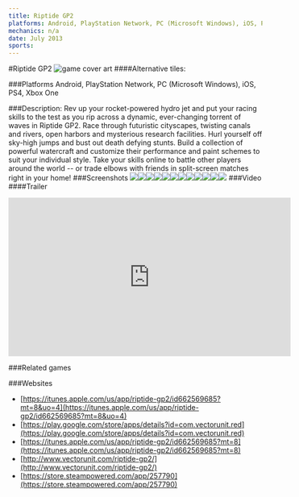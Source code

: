 ```yaml
---
title: Riptide GP2
platforms: Android, PlayStation Network, PC (Microsoft Windows), iOS, PS4, Xbox One
mechanics: n/a
date: July 2013
sports: 
---
```

#Riptide GP2
![game cover art](//images.igdb.com/igdb/image/upload/t_cover_big/wivpgjxmuxgtka057wta.jpg "Logo Title Text 1")
####Alternative tiles:

###Platforms
Android, PlayStation Network, PC (Microsoft Windows), iOS, PS4, Xbox One

###Description:
Rev up your rocket-powered hydro jet and put your racing skills to the test as you rip across a dynamic, ever-changing torrent of waves in Riptide GP2. Race through futuristic cityscapes, twisting canals and rivers, open harbors and mysterious research facilities. Hurl yourself off sky-high jumps and bust out death defying stunts. Build a collection of powerful watercraft and customize their performance and paint schemes to suit your individual style. Take your skills online to battle other players around the world -- or trade elbows with friends in split-screen matches right in your home!
###Screenshots
<a target="_blank" href="//images.igdb.com/igdb/image/upload/t_cover_big/h0bsfnoy2d28j9edkjpz.jpg"><img src="//images.igdb.com/igdb/image/upload/t_thumb/h0bsfnoy2d28j9edkjpz.jpg"/></a><a target="_blank" href="//images.igdb.com/igdb/image/upload/t_cover_big/s1zic7t3me4aernaymnz.jpg"><img src="//images.igdb.com/igdb/image/upload/t_thumb/s1zic7t3me4aernaymnz.jpg"/></a><a target="_blank" href="//images.igdb.com/igdb/image/upload/t_cover_big/qlnkdbt3jbov15rmjtwo.jpg"><img src="//images.igdb.com/igdb/image/upload/t_thumb/qlnkdbt3jbov15rmjtwo.jpg"/></a><a target="_blank" href="//images.igdb.com/igdb/image/upload/t_cover_big/dhhg2zjnlux5u3psklsc.jpg"><img src="//images.igdb.com/igdb/image/upload/t_thumb/dhhg2zjnlux5u3psklsc.jpg"/></a><a target="_blank" href="//images.igdb.com/igdb/image/upload/t_cover_big/yeanwdet0mxa9cia5pec.jpg"><img src="//images.igdb.com/igdb/image/upload/t_thumb/yeanwdet0mxa9cia5pec.jpg"/></a><a target="_blank" href="//images.igdb.com/igdb/image/upload/t_cover_big/qgzebujhxpxc6ze2ajv5.jpg"><img src="//images.igdb.com/igdb/image/upload/t_thumb/qgzebujhxpxc6ze2ajv5.jpg"/></a><a target="_blank" href="//images.igdb.com/igdb/image/upload/t_cover_big/zlidro7yoaijy2auyuqn.jpg"><img src="//images.igdb.com/igdb/image/upload/t_thumb/zlidro7yoaijy2auyuqn.jpg"/></a><a target="_blank" href="//images.igdb.com/igdb/image/upload/t_cover_big/txysesamug6tnj3luzr9.jpg"><img src="//images.igdb.com/igdb/image/upload/t_thumb/txysesamug6tnj3luzr9.jpg"/></a><a target="_blank" href="//images.igdb.com/igdb/image/upload/t_cover_big/refnr7fp80cvrlrnwnvx.jpg"><img src="//images.igdb.com/igdb/image/upload/t_thumb/refnr7fp80cvrlrnwnvx.jpg"/></a><a target="_blank" href="//images.igdb.com/igdb/image/upload/t_cover_big/xrafwzjykbrqg5lbmzua.jpg"><img src="//images.igdb.com/igdb/image/upload/t_thumb/xrafwzjykbrqg5lbmzua.jpg"/></a><a target="_blank" href="//images.igdb.com/igdb/image/upload/t_cover_big/kprro7mfqajeqjeb3nhz.jpg"><img src="//images.igdb.com/igdb/image/upload/t_thumb/kprro7mfqajeqjeb3nhz.jpg"/></a><a target="_blank" href="//images.igdb.com/igdb/image/upload/t_cover_big/wbehw5iddrabmw7shtcc.jpg"><img src="//images.igdb.com/igdb/image/upload/t_thumb/wbehw5iddrabmw7shtcc.jpg"/></a>
###Video
####Trailer

<iframe width="560" height="315" src="https://www.youtube.com/embed/a1gK5BuXN4I" frameborder="0" allowfullscreen></iframe>

###Related games

###Websites
* [https://itunes.apple.com/us/app/riptide-gp2/id662569685?mt=8&uo=4](https://itunes.apple.com/us/app/riptide-gp2/id662569685?mt=8&uo=4)
* [https://play.google.com/store/apps/details?id=com.vectorunit.red](https://play.google.com/store/apps/details?id=com.vectorunit.red)
* [https://itunes.apple.com/us/app/riptide-gp2/id662569685?mt=8](https://itunes.apple.com/us/app/riptide-gp2/id662569685?mt=8)
* [http://www.vectorunit.com/riptide-gp2/](http://www.vectorunit.com/riptide-gp2/)
* [https://store.steampowered.com/app/257790](https://store.steampowered.com/app/257790)
